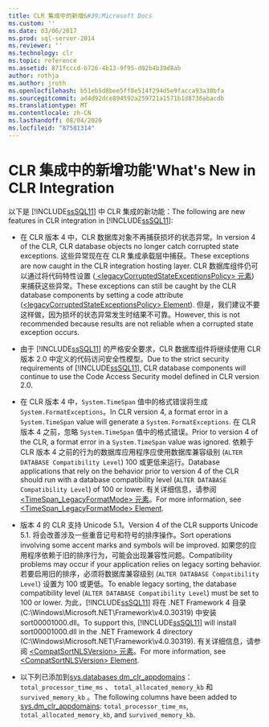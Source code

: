 ```yaml
---
title: CLR 集成中的新增&#39;Microsoft Docs
ms.custom: ''
ms.date: 03/06/2017
ms.prod: sql-server-2014
ms.reviewer: ''
ms.technology: clr
ms.topic: reference
ms.assetid: 871fcccd-b726-4b13-9f95-d02b4b39d8ab
author: rothja
ms.author: jroth
ms.openlocfilehash: b51eb5d8bee5ff8e514f294d5e9facca93a30bfa
ms.sourcegitcommit: ad4d92dce894592a259721a1571b1d8736abacdb
ms.translationtype: MT
ms.contentlocale: zh-CN
ms.lasthandoff: 08/04/2020
ms.locfileid: "87581314"
---
```

# <a name="what39s-new-in-clr-integration"></a><span data-ttu-id="b0f96-102">CLR 集成中的新增功能&#39;</span><span class="sxs-lookup"><span data-stu-id="b0f96-102">What&#39;s New in CLR Integration</span></span>
  <span data-ttu-id="b0f96-103">以下是 [!INCLUDE[ssSQL11](../../../includes/sssql11-md.md)] 中 CLR 集成的新功能：</span><span class="sxs-lookup"><span data-stu-id="b0f96-103">The following are new features in CLR integration in [!INCLUDE[ssSQL11](../../../includes/sssql11-md.md)]:</span></span>  
  
-   <span data-ttu-id="b0f96-104">在 CLR 版本 4 中，CLR 数据库对象不再捕获损坏的状态异常。</span><span class="sxs-lookup"><span data-stu-id="b0f96-104">In version 4 of the CLR, CLR database objects no longer catch corrupted state exceptions.</span></span> <span data-ttu-id="b0f96-105">这些异常现在在 CLR 集成承载层中捕获。</span><span class="sxs-lookup"><span data-stu-id="b0f96-105">These exceptions are now caught in the CLR integration hosting layer.</span></span> <span data-ttu-id="b0f96-106">CLR 数据库组件仍可以通过将代码特性设置 ([ \<legacyCorruptedStateExceptionsPolicy> 元素](https://go.microsoft.com/fwlink/?LinkId=204954)) 来捕获这些异常。</span><span class="sxs-lookup"><span data-stu-id="b0f96-106">These exceptions can still be caught by the CLR database components by setting a code attribute ([\<legacyCorruptedStateExceptionsPolicy> Element](https://go.microsoft.com/fwlink/?LinkId=204954)).</span></span> <span data-ttu-id="b0f96-107">但是，我们建议不要这样做，因为损坏的状态异常发生时结果不可靠。</span><span class="sxs-lookup"><span data-stu-id="b0f96-107">However, this is not recommended because results are not reliable when a corrupted state exception occurs.</span></span>  
  
-   <span data-ttu-id="b0f96-108">由于 [!INCLUDE[ssSQL11](../../../includes/sssql11-md.md)] 的严格安全要求，CLR 数据库组件将继续使用 CLR 版本 2.0 中定义的代码访问安全性模型。</span><span class="sxs-lookup"><span data-stu-id="b0f96-108">Due to the strict security requirements of [!INCLUDE[ssSQL11](../../../includes/sssql11-md.md)], CLR database components will continue to use the Code Access Security model defined in CLR version 2.0.</span></span>  
  
-   <span data-ttu-id="b0f96-109">在 CLR 版本 4 中，`System.TimeSpan` 值中的格式错误将生成 `System.FormatExceptions`。</span><span class="sxs-lookup"><span data-stu-id="b0f96-109">In CLR version 4, a format error in a `System.TimeSpan` value will generate a `System.FormatExceptions`.</span></span> <span data-ttu-id="b0f96-110">在 CLR 版本 4 之前，忽略 `System.TimeSpan` 值中的格式错误。</span><span class="sxs-lookup"><span data-stu-id="b0f96-110">Prior to version 4 of the CLR, a format error in a `System.TimeSpan` value was ignored.</span></span> <span data-ttu-id="b0f96-111">依赖于 CLR 版本 4 之前的行为的数据库应用程序应使用数据库兼容级别 (`ALTER DATABASE Compatibility Level`) 100 或更低来运行。</span><span class="sxs-lookup"><span data-stu-id="b0f96-111">Database applications that rely on the behavior prior to version 4 of the CLR should run with a database compatibility level (`ALTER DATABASE Compatibility Level`) of 100 or lower.</span></span> <span data-ttu-id="b0f96-112">有关详细信息，请参阅[<TimeSpan_LegacyFormatMode> 元素](https://go.microsoft.com/fwlink/?LinkId=205109)。</span><span class="sxs-lookup"><span data-stu-id="b0f96-112">For more information, see [<TimeSpan_LegacyFormatMode> Element](https://go.microsoft.com/fwlink/?LinkId=205109).</span></span>  
  
-   <span data-ttu-id="b0f96-113">版本 4 的 CLR 支持 Unicode 5.1。</span><span class="sxs-lookup"><span data-stu-id="b0f96-113">Version 4 of the CLR supports Unicode 5.1.</span></span> <span data-ttu-id="b0f96-114">将会改善涉及一些重音记号和符号的排序操作。</span><span class="sxs-lookup"><span data-stu-id="b0f96-114">Sort operations involving some accent marks and symbols will be improved.</span></span> <span data-ttu-id="b0f96-115">如果您的应用程序依赖于旧的排序行为，可能会出现兼容性问题。</span><span class="sxs-lookup"><span data-stu-id="b0f96-115">Compatibility problems may occur if your application relies on legacy sorting behavior.</span></span> <span data-ttu-id="b0f96-116">若要启用旧的排序，必须将数据库兼容级别 (`ALTER DATABASE Compatibility Level`) 设置为 100 或更低。</span><span class="sxs-lookup"><span data-stu-id="b0f96-116">To enable legacy sorting, the database compatibility level (`ALTER DATABASE Compatibility Level`) must be set to 100 or lower.</span></span> <span data-ttu-id="b0f96-117">为此，[!INCLUDE[ssSQL11](../../../includes/sssql11-md.md)] 将在 .NET Framework 4 目录 (C:\Windows\Microsoft.NET\Framework\v4.0.30319) 中安装 sort00001000.dll。</span><span class="sxs-lookup"><span data-stu-id="b0f96-117">To support this, [!INCLUDE[ssSQL11](../../../includes/sssql11-md.md)] will install sort00001000.dll in the .NET Framework 4 directory (C:\Windows\Microsoft.NET\Framework\v4.0.30319).</span></span> <span data-ttu-id="b0f96-118">有关详细信息，请参阅 [\<CompatSortNLSVersion> 元素](https://go.microsoft.com/fwlink/?LinkId=205110)。</span><span class="sxs-lookup"><span data-stu-id="b0f96-118">For more information, see [\<CompatSortNLSVersion> Element](https://go.microsoft.com/fwlink/?LinkId=205110).</span></span>  
  
-   <span data-ttu-id="b0f96-119">以下列已添加到[sys.databases dm_clr_appdomains](/sql/relational-databases/system-dynamic-management-views/sys-dm-clr-appdomains-transact-sql)： `total_processor_time_ms` 、 `total_allocated_memory_kb` 和 `survived_memory_kb` 。</span><span class="sxs-lookup"><span data-stu-id="b0f96-119">The following columns have been added to [sys.dm_clr_appdomains](/sql/relational-databases/system-dynamic-management-views/sys-dm-clr-appdomains-transact-sql): `total_processor_time_ms`, `total_allocated_memory_kb`, and `survived_memory_kb`.</span></span>  
  
  
